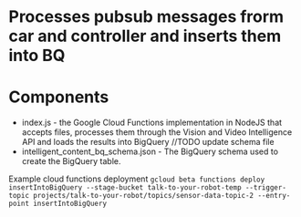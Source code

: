 # Processes pubsub messages frorm car and controller and inserts them into BQ

# Components
* index.js - the Google Cloud Functions implementation in NodeJS that accepts files, processes them through the Vision and Video Intelligence API and loads the results into BigQuery
//TODO update schema file
* intelligent_content_bq_schema.json - The BigQuery schema used to create the BigQuery table.

Example cloud functions deployment
`gcloud beta functions deploy insertIntoBigQuery --stage-bucket talk-to-your-robot-temp --trigger-topic projects/talk-to-your-robot/topics/sensor-data-topic-2 --entry-point insertIntoBigQuery`
